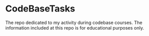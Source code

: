 # CodeBaseTasks

The repo dedicated to my activity during codebase courses. The information included at this repo is for educational purposes only.
